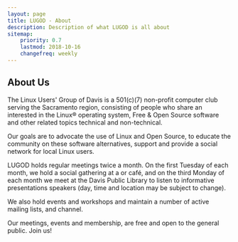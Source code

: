 ```yaml
---
layout: page
title: LUGOD - About
description: Description of what LUGOD is all about
sitemap:
    priority: 0.7
    lastmod: 2018-10-16
    changefreq: weekly
---
```

## About Us

The Linux Users' Group of Davis is a 501(c)(7) non-profit computer club serving the Sacramento region, consisting 
of people who share an interested in the Linux® operating system, Free & Open Source software and other related topics 
technical and non-technical.

Our goals are to advocate the use of Linux and Open Source, to educate the community on these software alternatives, 
support and provide a social network for local Linux users.

LUGOD holds regular meetings twice a month. On the first Tuesday of each month, we hold a social gathering at a 
or café, and on the third Monday of each month we meet at the Davis Public Library to listen to informative presentations 
speakers (day, time and location may be subject to change).

We also hold events and workshops and maintain a number of active mailing lists, and 
channel.

Our meetings, events and membership, are free and open to the general public. Join us!
